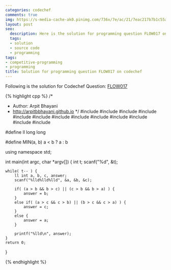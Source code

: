 ```yaml
---
categories: codechef
comments: true
img: https://s-media-cache-ak0.pinimg.com/736x/7e/ac/21/7eac217b7b1c55ab7fd56758e4e181be.jpg
layout: post
seo:
  description: Here is the solution for programming question FLOW017 on codechef
  tags:
  - solution
  - source code
  - programming
tags:
- competitive-programming
- programming
title: Solution for programming question FLOW017 on codechef
---
```


Following is the solution for Codechef Question: [FLOW017](https://www.codechef.com/problems/FLOW017)

{% highlight cpp %}
/*
 *  Author: Arpit Bhayani
 *  http://arpitbbhayani.github.io
 */
#include <cmath>
#include <cstdio>
#include <cstdlib>
#include <climits>
#include <deque>
#include <iostream>
#include <list>
#include <limits>
#include <map>
#include <queue>
#include <set>
#include <stack>
#include <vector>

#define ll long long

#define MIN(a, b) a < b ? a : b

using namespace std;

int main(int argc, char *argv[]) {
    int t;
    scanf("%d", &t);

    while( t-- ) {
        ll int a, b, c, answer;
        scanf("%lld%lld%lld", &a, &b, &c);

        if( (a > b && b > c) || (c > b && b > a) ) {
            answer = b;
        }
        else if( (a > c && c > b) || (b > c && c > a) ) {
            answer = c;
        }
        else {
            answer = a;
        }

        printf("%lld\n", answer);
    }
    return 0;
}

{% endhighlight %}
